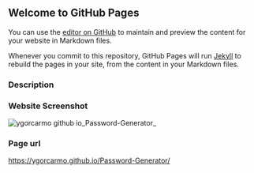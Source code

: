 ## Welcome to GitHub Pages

You can use the [editor on GitHub](https://github.com/ygorcarmo/Password-Generator/edit/main/README.md) to maintain and preview the content for your website in Markdown files.

Whenever you commit to this repository, GitHub Pages will run [Jekyll](https://jekyllrb.com/) to rebuild the pages in your site, from the content in your Markdown files.

### Description


### Website Screenshot

![ygorcarmo github io_Password-Generator_](https://user-images.githubusercontent.com/85853539/132308552-f9aab89b-db0e-482d-a7b0-83a8a764e39b.png)

### Page url

https://ygorcarmo.github.io/Password-Generator/
